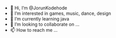 - 👋 Hi, I’m @JorunKodehode
- 👀 I’m interested in games, music, dance, design
- 🌱 I’m currently learning java
- 💞️ I’m looking to collaborate on ...
- 📫 How to reach me ...

<!---
JorunKodehode/JorunKodehode is a ✨ special ✨ repository because its `README.md` (this file) appears on your GitHub profile.
You can click the Preview link to take a look at your changes.
--->
